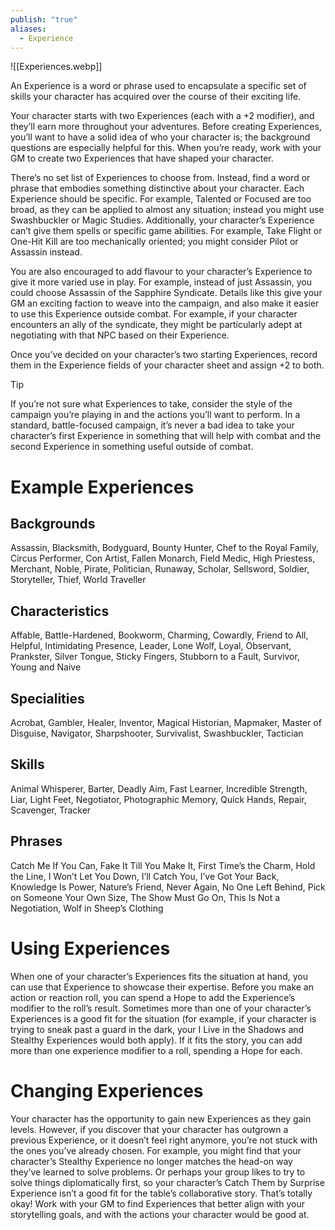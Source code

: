 ```yaml
---
publish: "true"
aliases:
  - Experience
---
```

![[Experiences.webp]]

An Experience is a word or phrase used to encapsulate a specific set of skills your character has acquired over the course of their exciting life.

Your character starts with two Experiences (each with a +2 modifier), and they’ll earn more throughout your adventures. Before creating Experiences, you’ll want to have a solid idea of who your character is; the background questions are especially helpful for this. When you’re ready, work with your GM to create two Experiences that have shaped your character.

There’s no set list of Experiences to choose from. Instead, find a word or phrase that embodies something distinctive about your character. Each Experience should be specific. For example, Talented or Focused are too broad, as they can be applied to almost any situation; instead you might use Swashbuckler or Magic Studies. Additionally, your character’s Experience can’t give them spells or specific game abilities. For example, Take Flight or One-Hit Kill are too mechanically oriented; you might consider Pilot or Assassin instead.

You are also encouraged to add flavour to your character’s Experience to give it more varied use in play. For example, instead of just Assassin, you could choose Assassin of the Sapphire Syndicate. Details like this give your GM an exciting faction to weave into the campaign, and also make it easier to use this Experience outside combat. For example, if your character encounters an ally of the syndicate, they might be particularly adept at negotiating with that NPC based on their Experience.

Once you’ve decided on your character’s two starting Experiences, record them in the Experience fields of your character sheet and assign +2 to both.

> [!Tip]
> If you’re not sure what Experiences to take, consider the style of the campaign you’re playing in and the actions you’ll want to perform. In a standard, battle-focused campaign, it’s never a bad idea to take your character’s first Experience in something that will help with combat and the second Experience in something useful outside of combat.

# Example Experiences
## Backgrounds
Assassin, Blacksmith, Bodyguard, Bounty Hunter, Chef to the Royal Family, Circus Performer, Con Artist, Fallen Monarch, Field Medic, High Priestess, Merchant, Noble, Pirate, Politician, Runaway, Scholar, Sellsword, Soldier, Storyteller, Thief, World Traveller
## Characteristics
Affable, Battle-Hardened, Bookworm, Charming, Cowardly, Friend to All, Helpful, Intimidating Presence, Leader, Lone Wolf, Loyal, Observant, Prankster, Silver Tongue, Sticky Fingers, Stubborn to a Fault, Survivor, Young and Naive
## Specialities
Acrobat, Gambler, Healer, Inventor, Magical Historian, Mapmaker, Master of Disguise, Navigator, Sharpshooter, Survivalist, Swashbuckler, Tactician
## Skills
Animal Whisperer, Barter, Deadly Aim, Fast Learner, Incredible Strength, Liar, Light Feet, Negotiator, Photographic Memory, Quick Hands, Repair, Scavenger, Tracker
## Phrases
Catch Me If You Can, Fake It Till You Make It, First Time’s the Charm, Hold the Line, I Won’t Let You Down, I’ll Catch You, I’ve Got Your Back, Knowledge Is Power, Nature’s Friend, Never Again, No One Left Behind, Pick on Someone Your Own Size, The Show Must Go On, This Is Not a Negotiation, Wolf in Sheep’s Clothing
# Using Experiences
When one of your character’s Experiences fits the situation at hand, you can use that Experience to showcase their expertise. Before you make an action or reaction roll, you can spend a Hope to add the Experience’s modifier to the roll’s result. Sometimes more than one of your character’s Experiences is a good fit for the situation (for example, if your character is trying to sneak past a guard in the dark, your I Live in the Shadows and Stealthy Experiences would both apply). If it fits the story, you can add more than one experience modifier to a roll, spending a Hope for each.

# Changing Experiences
Your character has the opportunity to gain new Experiences as they gain levels. However, if you discover that your character has outgrown a previous Experience, or it doesn’t feel right anymore, you’re not stuck with the ones you’ve already chosen. For example, you might find that your character’s Stealthy Experience no longer matches the head-on way they’ve learned to solve problems. Or perhaps your group likes to try to solve things diplomatically first, so your character’s Catch Them by Surprise Experience isn’t a good fit for the table’s collaborative story. That’s totally okay! Work with your GM to find Experiences that better align with your storytelling goals, and with the actions your character would be good at.

